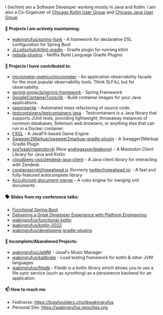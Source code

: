 I (he/him) am a Software Developer working mostly in Java and Kotlin.
I am also a Co-Organizer of [Chicago Kotlin User Group](https://github.com/chicagokotlin) and [Chicago Java User Group](https://github.com/cjug)

#### 🌱 Projects I am actively maintaining:

- [wakingrufus/spring-funk](https://github.com/wakingrufus/spring-funk) - A framework for declarative DSL configuration for Spring Boot
- [JLLeitschuh/ktlint-gradle](https://github.com/JLLeitschuh/ktlint-gradle) - Gradle plugin for running ktlint
- [nebula-plugins](https://github.com/nebula-plugins) - Netflix Build Language Gradle Plugins

#### 🔭 Projects I have contributed to:

- [micrometer-metrics/micrometer](https://github.com/micrometer-metrics/micrometer) - An application observability facade for the most popular observability tools. Think SLF4J, but for observability.
- [spring-projects/spring-framework](https://github.com/spring-projects/spring-framework) - Spring Framework
- [GoogleContainerTools/jib](https://github.com/GoogleContainerTools/jib) - Build container images for your Java applications.
- [openrewrite](https://github.com/openrewrite) - Automated mass refactoring of source code.
- [testcontainers/testcontainers-java](https://github.com/testcontainers/testcontainers-java) - Testcontainers is a Java library that supports JUnit tests, providing lightweight, throwaway instances of common databases, Selenium web browsers, or anything else that can run in a Docker container.
- [FXGL](https://github.com/AlmasB/FXGL) - A JavaFX-based Game Engine
- [Swagger2Markup/swagger2markup-gradle-plugin](https://github.com/Swagger2Markup/swagger2markup-gradle-plugin) - A Swagger2Markup Gradle Plugin
- [sys1yagi/mastodon4j](https://github.com/sys1yagi/mastodon4j) (Now [andregasser/bigbone](https://github.com/andregasser/bigbone)) - A Mastodon Client Library for Java and Kotlin
- [cloudbees-oss/zendesk-java-client](https://github.com/cloudbees-oss/zendesk-java-client) - A Java client library for interacting with Zendesk
- [corejavascript/typeahead.js](https://github.com/corejavascript/typeahead.js) (formerly [twitter/typeahead.js](https://github.com/twitter/typeahead.js)) - A fast and fully-featured autocomplete library
- [Accuity/xml-document-merge](https://github.com/Accuity/xml-document-merge) - A rules engine for merging xml documents

#### 🗣️ Slides from my conference talks:

- [Functional Spring Boot](https://wakingrufus.github.io/functional-spring-boot/)
- [Delivering a Great Developer Experience with Platform Engineering](https://wakingrufus.github.io/developer-experience-platform-engineering/)
- [wakingrufus/functional-kotlin](https://wakingrufus.github.io/functional-kotlin/)
- [wakingrufus/kotlin-2022](https://github.com/wakingrufus/kotlin-2022)
- [wakingrufus/developing-gradle-plugins](https://github.com/wakingrufus/developing-gradle-plugins)

#### 🚧 Incomplete/Abandoned Projects:

- [wakingrufus/JaMM](https://github.com/wakingrufus/JaMM) - JavaFx Music Manager
- [wakingrufus/kalibrate](https://github.com/wakingrufus/kalibrate) - Load testing framework for kotlin &amp; other JVM languages
- [wakingrufus/filedb](https://github.com/wakingrufus/filedb) - Filedb is a kotlin library which allows you to use a file sync service (such as syncthing) as a persistence backend for an application.

#### 📫 How to reach me

- Fediverse: https://bigshoulders.city/@wakingrufus
- Personal Site: https://wakingrufus.neocities.org
